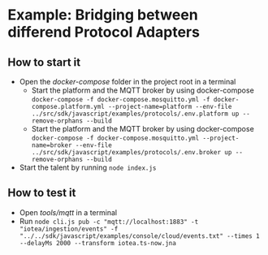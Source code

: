 <!---
  Copyright (c) 2021 Bosch.IO GmbH

  This Source Code Form is subject to the terms of the Mozilla Public
  License, v. 2.0. If a copy of the MPL was not distributed with this
  file, You can obtain one at https://mozilla.org/MPL/2.0/.

  SPDX-License-Identifier: MPL-2.0
-->

# Example: Bridging between differend Protocol Adapters

## How to start it

- Open the _docker-compose_ folder in the project root in a terminal
  - Start the platform and the MQTT broker by using docker-compose `docker-compose -f docker-compose.mosquitto.yml -f docker-compose.platform.yml --project-name=platform --env-file ../src/sdk/javascript/examples/protocols/.env.platform up --remove-orphans --build`<br>
  - Start the platform and the MQTT broker by using docker-compose `docker-compose -f docker-compose.mosquitto.yml --project-name=broker --env-file ../src/sdk/javascript/examples/protocols/.env.broker up --remove-orphans --build`
- Start the talent by running `node index.js`

## How to test it

- Open _tools/mqtt_ in a terminal
- Run `node cli.js pub -c "mqtt://localhost:1883" -t "iotea/ingestion/events" -f "../../sdk/javascript/examples/console/cloud/events.txt" --times 1 --delayMs 2000 --transform iotea.ts-now.jna`
